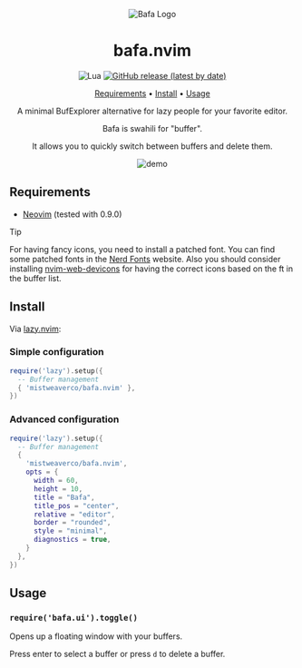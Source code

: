 <div align="center">

![Bafa Logo](logo.svg)

# bafa.nvim

![Lua](https://img.shields.io/badge/Made%20with%20Lua-blueviolet.svg?style=for-the-badge&logo=lua)
[![GitHub release (latest by date)](https://img.shields.io/github/v/release/mistweaverco/bafa.nvim?style=for-the-badge)](https://github.com/mistweaverco/bafa.nvim/releases/latest)

[Requirements](#requirements) • [Install](#install) • [Usage](#usage)

<p></p>

A minimal BufExplorer alternative for lazy people for your favorite editor.

Bafa is swahili for "buffer".

It allows you to quickly switch between buffers and delete them.

<p></p>

![demo](demo.png)

<p></p>

</div>

## Requirements

- [Neovim](https://github.com/neovim/neovim) (tested with 0.9.0)

> [!TIP]
> For having fancy icons, you need to install a patched font.
> You can find some patched fonts in the [Nerd Fonts](https://www.nerdfonts.com/) website.
> Also you should consider installing [nvim-web-devicons](https://github.com/nvim-tree/nvim-web-devicons)
> for having the correct icons based on the ft in the buffer list.

## Install

Via [lazy.nvim](https://github.com/folke/lazy.nvim):

### Simple configuration

```lua
require('lazy').setup({
  -- Buffer management
  { 'mistweaverco/bafa.nvim' },
})
```

### Advanced configuration

```lua
require('lazy').setup({
  -- Buffer management
  {
    'mistweaverco/bafa.nvim',
    opts = {
      width = 60,
      height = 10,
      title = "Bafa",
      title_pos = "center",
      relative = "editor",
      border = "rounded",
      style = "minimal",
      diagnostics = true,
    }
  },
})

```

## Usage

### `require('bafa.ui').toggle()`

Opens up a floating window with your buffers.

Press enter to select a buffer or press `d` to delete a buffer.
